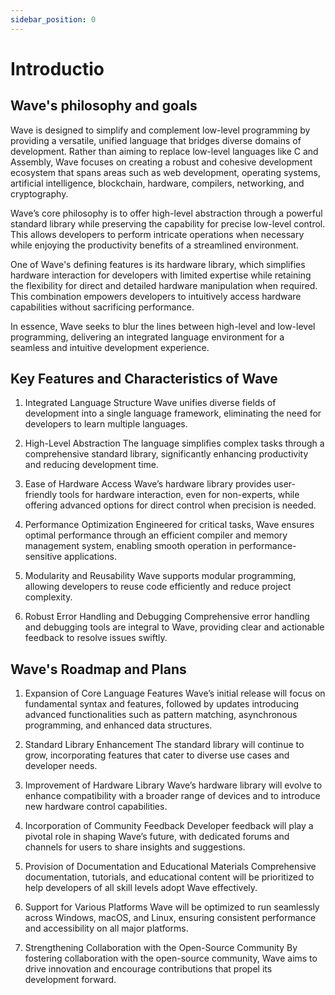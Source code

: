 ```yaml
---
sidebar_position: 0
---
```


# Introductio
## Wave's philosophy and goals
Wave is designed to simplify and complement low-level programming by providing a versatile, unified language that bridges diverse domains of development. Rather than aiming to replace low-level languages like C and Assembly, Wave focuses on creating a robust and cohesive development ecosystem that spans areas such as web development, operating systems, artificial intelligence, blockchain, hardware, compilers, networking, and cryptography.

Wave’s core philosophy is to offer high-level abstraction through a powerful standard library while preserving the capability for precise low-level control. This allows developers to perform intricate operations when necessary while enjoying the productivity benefits of a streamlined environment.

One of Wave's defining features is its hardware library, which simplifies hardware interaction for developers with limited expertise while retaining the flexibility for direct and detailed hardware manipulation when required. This combination empowers developers to intuitively access hardware capabilities without sacrificing performance.

In essence, Wave seeks to blur the lines between high-level and low-level programming, delivering an integrated language environment for a seamless and intuitive development experience.

## Key Features and Characteristics of Wave
1. Integrated Language Structure
Wave unifies diverse fields of development into a single language framework, eliminating the need for developers to learn multiple languages.

2. High-Level Abstraction
The language simplifies complex tasks through a comprehensive standard library, significantly enhancing productivity and reducing development time.

3. Ease of Hardware Access
Wave’s hardware library provides user-friendly tools for hardware interaction, even for non-experts, while offering advanced options for direct control when precision is needed.

4. Performance Optimization
Engineered for critical tasks, Wave ensures optimal performance through an efficient compiler and memory management system, enabling smooth operation in performance-sensitive applications.

5. Modularity and Reusability
Wave supports modular programming, allowing developers to reuse code efficiently and reduce project complexity.

6. Robust Error Handling and Debugging
Comprehensive error handling and debugging tools are integral to Wave, providing clear and actionable feedback to resolve issues swiftly.


## Wave's Roadmap and Plans
1. Expansion of Core Language Features
Wave’s initial release will focus on fundamental syntax and features, followed by updates introducing advanced functionalities such as pattern matching, asynchronous programming, and enhanced data structures.

2. Standard Library Enhancement
The standard library will continue to grow, incorporating features that cater to diverse use cases and developer needs.

3. Improvement of Hardware Library
Wave’s hardware library will evolve to enhance compatibility with a broader range of devices and to introduce new hardware control capabilities.

4. Incorporation of Community Feedback
Developer feedback will play a pivotal role in shaping Wave’s future, with dedicated forums and channels for users to share insights and suggestions.

5. Provision of Documentation and Educational Materials
Comprehensive documentation, tutorials, and educational content will be prioritized to help developers of all skill levels adopt Wave effectively.

6. Support for Various Platforms
Wave will be optimized to run seamlessly across Windows, macOS, and Linux, ensuring consistent performance and accessibility on all major platforms.

7. Strengthening Collaboration with the Open-Source Community
By fostering collaboration with the open-source community, Wave aims to drive innovation and encourage contributions that propel its development forward.